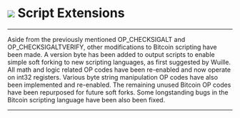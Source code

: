 # <img class="dcr-icon" src="/img/dcr-icons/Code.svg" /> Script Extensions 

---

Aside from the previously mentioned OP_CHECKSIGALT and OP_CHECKSIGALTVERIFY, other modifications to Bitcoin scripting have been made. A version byte has been added to output scripts to enable simple soft forking to new scripting languages, as first suggested by Wuille. All math and logic related OP codes have been re-enabled and now operate on int32 registers. Various byte string manipulation OP codes have also been implemented and re-enabled. The remaining unused Bitcoin OP codes have been repurposed for future soft forks. Some longstanding bugs in the Bitcoin scripting language have been also been fixed.

---


